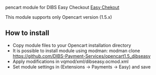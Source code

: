 pencart module for DIBS Easy Checkout 
[Easy Chekout](http://tech.dibspayment.com/integrationguide)

This module supports only Opencart version (1.5.x)

## How to install

* Copy module files to your Opencart installation directory
* It is possible to install module using modman: modman clone https://github.com/DIBS-Payment-Services/opencart1.5_dibseasy
* Apply modifications in vqmod/xml/dibseasy.ocmod.xml
* Set module settings in (Extensions -> Payments -> Easy) and save


